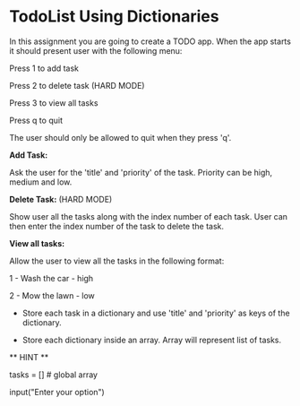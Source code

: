
# TodoList Using Dictionaries 

In this assignment you are going to create a TODO app. When the app starts it should present user with the following menu: 

Press 1 to add task 

Press 2 to delete task (HARD MODE)

Press 3 to view all tasks 

Press q to quit 

The user should only be allowed to quit when they press 'q'. 

**Add Task:** 

Ask the user for the 'title' and 'priority' of the task. Priority can be high, medium and low. 

**Delete Task:** (HARD MODE) 

Show user all the tasks along with the index number of each task. User can then enter the index number of the task to delete the task. 

**View all tasks:**

Allow the user to view all the tasks in the following format: 

1 - Wash the car - high 

2 - Mow the lawn - low 

 

* Store each task in a dictionary and use 'title' and 'priority' as keys of the dictionary. 

* Store each dictionary inside an array. Array will represent list of tasks.  


** HINT ** 

tasks = [] # global array 

input("Enter your option") 


